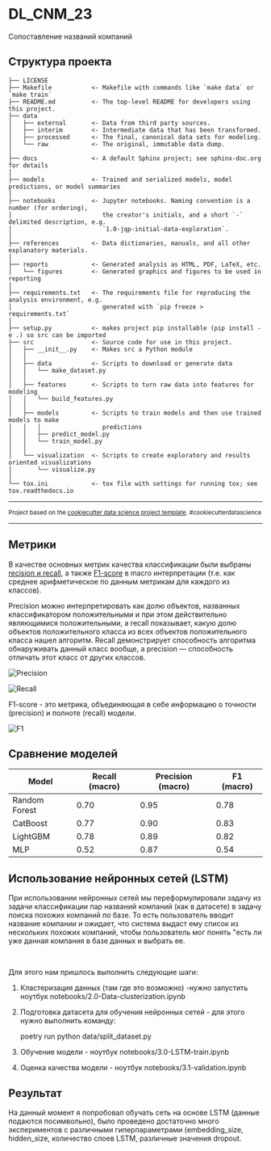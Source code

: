 DL_CNM_23
==============================

Сопоставление названий компаний

Структура проекта
------------

    ├── LICENSE
    ├── Makefile           <- Makefile with commands like `make data` or `make train`
    ├── README.md          <- The top-level README for developers using this project.
    ├── data
    │   ├── external       <- Data from third party sources.
    │   ├── interim        <- Intermediate data that has been transformed.
    │   ├── processed      <- The final, canonical data sets for modeling.
    │   └── raw            <- The original, immutable data dump.
    │
    ├── docs               <- A default Sphinx project; see sphinx-doc.org for details
    │
    ├── models             <- Trained and serialized models, model predictions, or model summaries
    │
    ├── notebooks          <- Jupyter notebooks. Naming convention is a number (for ordering),
    │                         the creator's initials, and a short `-` delimited description, e.g.
    │                         `1.0-jqp-initial-data-exploration`.
    │
    ├── references         <- Data dictionaries, manuals, and all other explanatory materials.
    │
    ├── reports            <- Generated analysis as HTML, PDF, LaTeX, etc.
    │   └── figures        <- Generated graphics and figures to be used in reporting
    │
    ├── requirements.txt   <- The requirements file for reproducing the analysis environment, e.g.
    │                         generated with `pip freeze > requirements.txt`
    │
    ├── setup.py           <- makes project pip installable (pip install -e .) so src can be imported
    ├── src                <- Source code for use in this project.
    │   ├── __init__.py    <- Makes src a Python module
    │   │
    │   ├── data           <- Scripts to download or generate data
    │   │   └── make_dataset.py
    │   │
    │   ├── features       <- Scripts to turn raw data into features for modeling
    │   │   └── build_features.py
    │   │
    │   ├── models         <- Scripts to train models and then use trained models to make
    │   │   │                 predictions
    │   │   ├── predict_model.py
    │   │   └── train_model.py
    │   │
    │   └── visualization  <- Scripts to create exploratory and results oriented visualizations
    │       └── visualize.py
    │
    └── tox.ini            <- tox file with settings for running tox; see tox.readthedocs.io


--------

<p><small>Project based on the <a target="_blank" href="https://drivendata.github.io/cookiecutter-data-science/">cookiecutter data science project template</a>. #cookiecutterdatascience</small></p>

---

## Метрики

В качестве основных метрик качества классификации были выбраны [recision и recall](https://en.wikipedia.org/wiki/Precision_and_recall), а также [F1-score](https://en.wikipedia.org/wiki/F-score) в macro интерпретации (т.е. как среднее арифметическое по данным метрикам для каждого из классов). 

Precision можно интерпретировать как долю объектов, названных классификатором положительными и при этом действительно являющимися положительными, а recall показывает, какую долю объектов положительного класса из всех объектов положительного класса нашел алгоритм. Recall демонстрирует способность алгоритма обнаруживать данный класс вообще, а precision — способность отличать этот класс от других классов. 

![Precision](https://habrastorage.org/getpro/habr/post_images/164/93b/c89/16493bc899f7275f3b5ff8d45a3ed2e2.svg)

![Recall](https://habrastorage.org/getpro/habr/post_images/258/4e7/8f3/2584e78f32225eade5cb8b1b4a665193.svg)


F1-score - это метрика, объединяющая в себе информацию о точности (precision) и полноте (recall) модели.

![F1](https://miro.medium.com/max/1400/1*9uo7HN1pdMlMwTbNSdyO3A.png)



## Сравнение моделей

| Model | Recall (macro) | Precision (macro) | F1 (macro) |
| --- | --- | --- | --- |
| Random Forest | 0.70 | 0.95 | 0.78 |
| CatBoost | 0.77 | 0.90 | 0.83 |
| LightGBM | 0.78 | 0.89 | 0.82 |
| MLP | 0.52 | 0.87 | 0.54 |

## Использование нейронных сетей (LSTM)

<p>При использовании нейронных сетей мы переформулировали задачу из задачи классификации пар названий компаний (как в датасете) в задачу поиска похожих компаний по базе. То есть пользователь вводит название компании и ожидает, что система выдаст ему список из нескольких похожих компаний, чтобы пользователь мог понять "есть ли уже данная компания в базе данных и выбрать ее.</p><br>

<p> Для этого нам пришлось выполнить следующие шаги:</p>

1. Кластеризация данных (там где это возможно) -нужно запустить ноутбук notebooks/2.0-Data-clusterization.ipynb
1. Подготовка датасета для обучения нейронных сетей - для этого нужно выполнить команду:

    poetry run python data/split_dataset.py

3. Обучение модели - ноутбук notebooks/3.0-LSTM-train.ipynb
4. Оценка качества модели - ноутбук notebooks/3.1-validation.ipynb

## Результат

<p>На данный момент я попробовал обучать сеть на основе LSTM (данные подаются посимвольно), было проведено достаточно много экспериментов с различными гиперпараметрами (embedding_size, hidden_size, количество слоев LSTM, различные значения dropout.</p><br>

